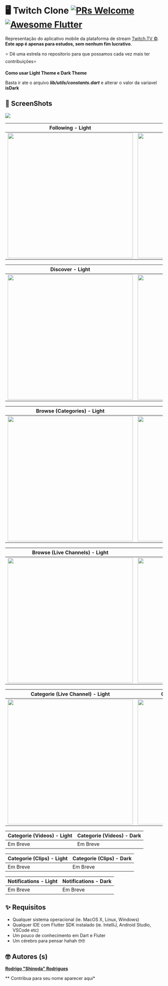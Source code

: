 # 🖥 Twitch Clone [![PRs Welcome](https://img.shields.io/badge/PRs-welcome-brightgreen.svg?style=flat-square)](http://makeapullrequest.com) <a href="https://github.com/fluttership"><img alt="Awesome Flutter" src="https://img.shields.io/badge/Awesome-Flutter-blue.svg?longCache=true&style=flat-square" /></a>

Representação do aplicativo mobile da plataforma de stream <a href="https://www.twitch.tv/. ">Twitch.TV ©</a>. <b>Este app é apenas para estudos, sem nenhum fim lucrativo</b>.

⭐ Dê uma estrela no repositorio para que possamos cada vez mais ter contribuições⭐ 

**Como usar Light Theme e Dark Theme**

Basta ir ate o arquivo ***lib/utils/constants.dart*** e alterar o valor da variavel **isDark**

## 📸 ScreenShots

<img src="https://i.imgur.com/DopDjwn.png"/>

| Following - Light | Following - Dark |
|------|-------|
|<img src="https://i.imgur.com/sVZ3KBd.jpg" width="400">|<img src="https://i.imgur.com/8njoU3t.jpg" width="400">|

| Discover - Light | Discover - Dark |
|------|-------|
|<img src="https://i.imgur.com/SNTT19g.jpg" width="400">|<img src="https://i.imgur.com/rQMvXAO.jpg" width="400">|

| Browse (Categories) - Light | Browse (Categories) - Dark |
|------|-------|
|<img src="https://i.imgur.com/EJLRuYc.jpg" width="400">|<img src="https://i.imgur.com/N7C2tgp.jpg" width="400">|

| Browse (Live Channels) - Light | Browse (Live Channels) - Dark |
|------|-------|
|<img src="https://i.imgur.com/JtbDDfV.jpg" width="400">|<img src="https://i.imgur.com/8kxRtAM.jpg" width="400">|

| Categorie (Live Channel) - Light | Categorie (Live Channel) - Dark |
|------|-------|
|<img src="https://i.imgur.com/a4egf0U.jpg" width="400">|<img src="https://i.imgur.com/dBNZp9l.jpg" width="400">|

| Categorie (Videos) - Light | Categorie (Videos) - Dark |
|------|-------|
| Em Breve | Em Breve |

| Categorie (Clips) - Light | Categorie (Clips) - Dark |
|------|-------|
| Em Breve | Em Breve |

| Notifications - Light | Notifications - Dark |
|------|-------|
| Em Breve | Em Breve |

## ✨ Requisitos
* Qualquer sistema operacional (ie. MacOS X, Linux, Windows)
* Qualquer IDE com Flutter SDK instalado (ie. IntelliJ, Android Studio, VSCode etc)
* Um pouco de conhecimento em Dart e Fluter
* Um cérebro para pensar hahah 🤓🤓

## 🤓 Autores (s)
<a href="https://github.com/rodrigordgfs">**Rodrigo "Shinoda" Rodrigues**</a>

** Contribua para seu nome aparecer aqui*

